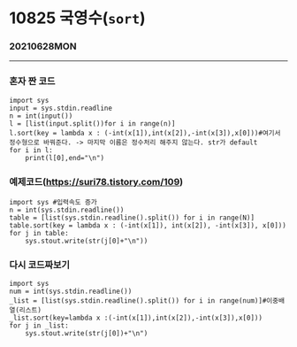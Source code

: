 # 10825 국영수(`sort`)
### 20210628MON
-------------
### 혼자 짠 코드 
```
import sys
input = sys.stdin.readline
n = int(input())
l = [list(input.split())for i in range(n)]
l.sort(key = lambda x : (-int(x[1]),int(x[2]),-int(x[3]),x[0]))#여기서 정수형으로 바꿔준다. -> 마지막 이름은 정수처리 해주지 않는다. str가 default
for i in l:
    print(l[0],end="\n")
```
### 예제코드(https://suri78.tistory.com/109)
```
import sys #입력속도 증가
n = int(sys.stdin.readline())
table = [list(sys.stdin.readline().split()) for i in range(N)]
table.sort(key = lambda x : (-int(x[1]), int(x[2]), -int(x[3]), x[0]))
for j in table:
    sys.stout.write(str(j[0]+"\n"))
```
### 다시 코드짜보기
```
import sys
num = int(sys.stdin.readline())
_list = [list(sys.stdin.readline().split()) for i in range(num)]#이중배열(리스트)
_list.sort(key=lambda x :(-int(x[1]),int(x[2]),-int(x[3]),x[0]))
for j in _list:
    sys.stout.write(str(j[0])+"\n")